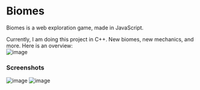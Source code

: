 # Biomes

Biomes is a web exploration game, made in JavaScript.

Currently, I am doing this project in C++. New biomes, new mechanics, and more. Here is an overview:  
![image](https://user-images.githubusercontent.com/94078957/212390098-d63eab3d-b5af-41b2-8d59-122199a51bbc.png)

### Screenshots

![image](https://user-images.githubusercontent.com/94078957/212109744-6c2982c8-86f7-4a99-92c5-71f73102af84.png)
![image](https://user-images.githubusercontent.com/94078957/212112676-2e0a6acc-6ff0-473c-851c-525e22dc22e4.png)
